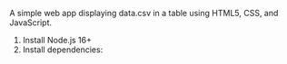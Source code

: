 A simple web app displaying data.csv in a table using HTML5, CSS, and JavaScript.
1. Install Node.js 16+
2. Install dependencies: